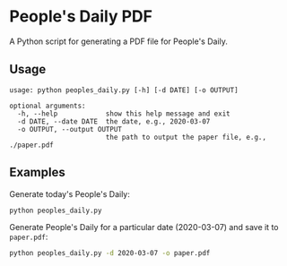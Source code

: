 # People's Daily PDF

A Python script for generating a PDF file for People's Daily.

## Usage

```
usage: python peoples_daily.py [-h] [-d DATE] [-o OUTPUT]

optional arguments:
  -h, --help            show this help message and exit
  -d DATE, --date DATE  the date, e.g., 2020-03-07
  -o OUTPUT, --output OUTPUT
                        the path to output the paper file, e.g., ./paper.pdf
```

## Examples

Generate today's People's Daily:

```bash
python peoples_daily.py
```

Generate People's Daily for a particular date (2020-03-07) and save it to `paper.pdf`:

```bash
python peoples_daily.py -d 2020-03-07 -o paper.pdf
```
